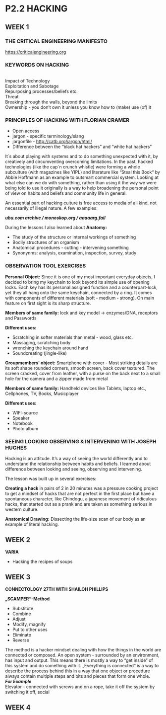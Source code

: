 # **P2.2 HACKING**

## WEEK 1

### THE CRITICAL ENGINEERING MANIFESTO 
https://criticalengineering.org

### KEYWORDS ON HACKING 
<br>Impact of Technology
<br>Exploitation and Sabotage
<br>Repurposing processes/beliefs etc.
<br>Threat
<br>Breaking through the walls, beyond the limits
<br>Ownership - you don’t own it unless you know how to (make) use (of) it

### PRINCIPLES OF HACKING WITH FLORIAN CRAMER 

- Open access
- jargon - specific terminology/slang
- jargonfile - http://catb.org/jargon/html/
- Difference between the “black hat hackers” and “white hat hackers”

It´s about playing with systems and to do something unexpected with it, by 
creatively and circumventing overcoming limitations. In the past, hacked technologies (like the cap´n crunch whistle) were forming a whole subculture (with magazines like YIPL) and literature like “Steal this Book“ by Abbie Hoffmann as an example to outsmart commercial system. Looking at what else can we do with something, rather than using it the way we were being told to use it originally is a way to help broadening the personal point of view on habits and beliefs and community life in general. 

An essential part of hacking culture is free access to media of all kind, not necessarily of illegal nature. A few examples:

**_ubu.com archive / monoskop.org / aaaaarg.fail_**  

During the lessons I also learned about **Anatomy:**

- The study of the structure or internal workings of something
- Bodily structures of an organism
- Anatomical procedures - cutting - intervening something
- Synonynms: analysis, examination, inspection, survey, study 

### OBSERVATION TOOL EXERCISES 

**Personal Object:**
Since it is one of my most important everyday objects, I decided to bring my keychain to look beyond its simple use of opening locks. Each key has its personal assigned function and a counterpart-lock, yet they all hang onto the same keychain, connected by a ring. It comes with components of different materials (soft - medium - strong). On main feature on first sight is its sharp structure.

**Members of same family:** lock and key model -> enzymes/DNA, receptors and Passwords 

**Different uses:** 

- Scratching in softer materials than metal - wood, glass etc.
- Massaging, scratching body
- wrenching the keychain around hand
- Soundcreating (jingle-like)

**Groupmembers' object:**
Smartphone with cover - Most striking details are its soft shape rounded corners, smooth screen, back cover textured. The screen cracked, cover from leather, with a purse on the back next to a small hole for the camera and a zipper made from metal

**Members of same family:**  Handheld devices like Tablets, laptop etc., Cellphones, TV, Books, Musicplayer

**Different uses:** 

- WIFI-source
- Speaker
- Notebook
- Photo album

### SEEING LOOKING OBSERVING & INTERVENING WITH JOSEPH HUGHES

Hacking is an attitude. It’s a way of seeing the world differently and to understand the relationship between habits and beliefs. I learned about difference between looking and seeing, observing and intervening.

The lesson was built up in several exercises:

**Creating a hack** in pairs of 2 in 20 minutes was a pressure cooking project to get a mindset of hacks that are not perfect in the first place but have a spontaneous character, like Chindogu, a japanese movement of ridiculous hacks, that started out as a prank and are taken as something serious in western culture.

**Anatomical Drawing:**
Dissecting the life-size scan of our body as an example of literal hacking.

## WEEK 2

**VARIA**
- Hacking the recipes of soups

## WEEK 3

**CONNECTOLOGY 27TH WITH SHAILOH PHILLIPS**

**„SCAMPER“-Method**

- Substitute
- Combine
- Adjust
- Modify, magnify
- Put to other uses
- Eliminate 
- Reverse

The method is a hacker mindset dealing with how the things in the world are connected or composed. An open system - surrounded by an environment, has input and output. This means there is mostly a way to “get inside“ of this system and do something with it. „Everything is connected“ is a way to describe the process behind this in a way that one object or procedure always contain multiple steps and bits and pieces that form one whole.
<br>**_For Example_**
<br>Elevator - connected with screws and on a rope, take it off the system by switching it off, social 

## WEEK 4
